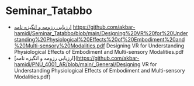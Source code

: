 # Seminar_Tatabbo
- [ارزیابی رزومه و انگیزه نامه](https://github.com/akbar-hamidi/PNU_4001_AR/blob/main/_General/AH_CV_CheckList_AR_4001.pdf)
https://github.com/akbar-hamidi/Seminar_Tatabbo/blob/main/Designing%20VR%20for%20Understanding%20Physiological%20Effects%20of%20Embodiment%20and%20Multi-sensory%20Modalities.pdf
Designing VR for Understanding Physiological Effects of Embodiment and Multi-sensory Modalities.pdf
- [ارزیابی رزومه و انگیزه نامه](https://github.com/akbar-hamidi/PNU_4001_AR/blob/main/_General/Designing VR for Understanding Physiological Effects of Embodiment and Multi-sensory Modalities.pdf)
